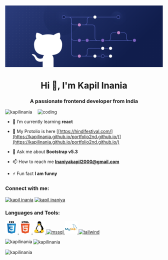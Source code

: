 
![logo](https://github.com/kapilinania/kapilinania/blob/main/gotchas-git-github-banner-1.png)
<meta name="google-site-verification" content="apZyfCfE8kNm2ifPWFogQA_BXun_hpJ1aMauvlnoeI4" />
<h1 align="center">Hi 👋, I'm Kapil Inania</h1>
<h3 align="center">A passionate frontend developer from India</h3>
<img align="right" alt="coding" width="400" src="https://miro.medium.com/max/1360/0*7Q3yvSIv_t0ioJ-Z.gif">

<p align="left"> <img src="https://komarev.com/ghpvc/?username=kapilinania&label=Profile%20views&color=0e75b6&style=flat" alt="kapilinania" /> </p>

- 🌱 I’m currently learning **react**

- 📝 My Protolio is here [[https://hindifestival.com/](https://kapilinania.github.io/portfolio2nd.github.io/)](https://kapilinania.github.io/portfolio2nd.github.io/)

- 💬 Ask me about **Bootstrap v5.3**

- 📫 How to reach me **Inaniyakapil2000@gmail.com**

- ⚡ Fun fact **I am funny**

<h3 align="left">Connect with me:</h3>
<p align="left">
<a href="https://linkedin.com/in/kapil inania" target="blank"><img align="center" src="https://raw.githubusercontent.com/rahuldkjain/github-profile-readme-generator/master/src/images/icons/Social/linked-in-alt.svg" alt="kapil inania" height="30" width="40" /></a>
<a href="https://www.youtube.com/c/kapil inaniya" target="blank"><img align="center" src="https://raw.githubusercontent.com/rahuldkjain/github-profile-readme-generator/master/src/images/icons/Social/youtube.svg" alt="kapil inaniya" height="30" width="40" /></a>
</p>

<h3 align="left">Languages and Tools:</h3>
<p align="left"> <a href="https://www.w3schools.com/css/" target="_blank" rel="noreferrer"> <img src="https://raw.githubusercontent.com/devicons/devicon/master/icons/css3/css3-original-wordmark.svg" alt="css3" width="40" height="40"/> </a> <a href="https://www.w3.org/html/" target="_blank" rel="noreferrer"> <img src="https://raw.githubusercontent.com/devicons/devicon/master/icons/html5/html5-original-wordmark.svg" alt="html5" width="40" height="40"/> </a> <a href="https://www.linux.org/" target="_blank" rel="noreferrer"> <img src="https://raw.githubusercontent.com/devicons/devicon/master/icons/linux/linux-original.svg" alt="linux" width="40" height="40"/> </a> <a href="https://www.microsoft.com/en-us/sql-server" target="_blank" rel="noreferrer"> <img src="https://www.svgrepo.com/show/303229/microsoft-sql-server-logo.svg" alt="mssql" width="40" height="40"/> </a> <a href="https://www.mysql.com/" target="_blank" rel="noreferrer"> <img src="https://raw.githubusercontent.com/devicons/devicon/master/icons/mysql/mysql-original-wordmark.svg" alt="mysql" width="40" height="40"/> </a> <a href="https://tailwindcss.com/" target="_blank" rel="noreferrer"> <img src="https://www.vectorlogo.zone/logos/tailwindcss/tailwindcss-icon.svg" alt="tailwind" width="40" height="40"/> </a> </p>

<p><img align="left" src="https://github-readme-stats.vercel.app/api/top-langs?username=kapilinania&show_icons=true&locale=en&layout=compact" alt="kapilinania" /></p>

<p>&nbsp;<img align="center" src="https://github-readme-stats.vercel.app/api?username=kapilinania&show_icons=true&locale=en" alt="kapilinania" /></p>

<p><img align="center" src="https://github-readme-streak-stats.herokuapp.com/?user=kapilinania&" alt="kapilinania" /></p>
